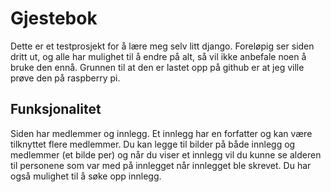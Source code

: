 # Gjestebok

Dette er et testprosjekt for å lære meg selv litt django. Foreløpig ser siden dritt ut, og alle har mulighet til å endre på alt, så vil ikke anbefale noen å bruke den ennå. Grunnen til at den er lastet opp på github er at jeg ville prøve den på raspberry pi.

## Funksjonalitet
Siden har medlemmer og innlegg. Et innlegg har en forfatter og kan være tilknyttet flere medlemmer. Du kan legge til bilder på både innlegg og medlemmer (et bilde per) og når du viser et innlegg vil du kunne se alderen til personene som var med på innlegget når innlegget ble skrevet. Du har også mulighet til å søke opp innlegg.